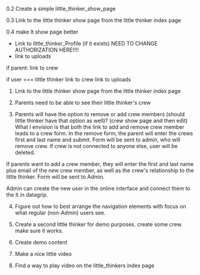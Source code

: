 

0.2 Create a simple little_thinker_show_page

0.3 Link to the little thinker show page from the little thinker index page



0.4 make lt show page better
- Link to little_thinker_Profile (if it exists) NEED TO CHANGE AUTHORIZATION HERE!!!!
- link to uploads

if parent:
link to crew


if user === little thinker
link to crew
link to uploads


1. Link to the little thinker show page from the little thinker index page



2. Parents need to be able to see their little thinker's crew

3. Parents will have the option to remove or add crew members (should little thinker have that option as well)? (crew show page and then edit)
What I envision is that both the link to add and remove crew member leads to a crew form.
In the remove form, the parent will enter the crews first and last name and submit. Form will be sent to admin, who will remove crew.
If crew is not connected to anyone else, user will be deleted.

If parents want to add a crew member, they will enter the first and last name plus email of the new crew member, as well as the crew's relationship to the little thinker.
Form will be sent to Admin.

Admin can create the new user in the online interface and connect them to the lt in datagrip.


4. Figure out how to best arrange the navigation elements with focus on what regular (non-Admin) users see.

5. Create a second little thinker for demo purposes. create some crew. make sure it works.

6. Create demo content

7. Make a nice little video

8. Find a way to play video on the little_thinkers index page
